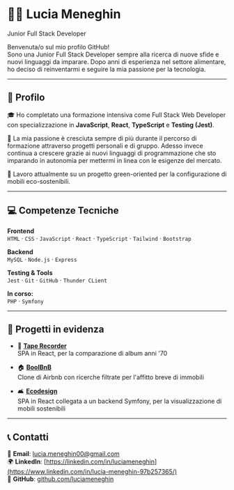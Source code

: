 # 👩‍💻 Lucia Meneghin  
Junior Full Stack Developer

Benvenuta/o sul mio profilo GitHub!  
Sono una Junior Full Stack Developer sempre alla ricerca di nuove sfide e nuovi linguaggi da imparare. Dopo anni di esperienza nel settore alimentare, ho deciso di reinventarmi e seguire la mia passione per la tecnologia.

---

## 📝 Profilo

🎓 Ho completato una formazione intensiva come Full Stack Web Developer con specializzazione in **JavaScript**, **React**, **TypeScript** e **Testing (Jest)**.

🚀 La mia passione è cresciuta sempre di più durante il percorso di formazione attraverso progetti personali e di gruppo. Adesso invece continua a crescere grazie ai nuovi linguaggi di programmazione che sto imparando in autonomia per mettermi in linea con le esigenze del mercato.

🌱 Lavoro attualmente su un progetto green-oriented per la configurazione di mobili eco-sostenibili.

---

## 💻 Competenze Tecniche

**Frontend**  
`HTML` · `CSS` · `JavaScript` · `React` · `TypeScript` · `Tailwind` · `Bootstrap`

**Backend**  
`MySQL` · `Node.js` · `Express`

**Testing & Tools**  
`Jest` · `Git` · `GitHub` · `Thunder CLient`

**In corso:**  
`PHP` · `Symfony` 

---

## 🌟 Progetti in evidenza

- 📼 **[Tape Recorder](https://github.com/luciameneghin/progetto-finale-spec-frontend-front)**  
  SPA in React, per la comparazione di album anni '70

- 🏠 **[BoolBnB](https://github.com/luciameneghin/boolbnb)**  
  Clone di Airbnb con ricerche filtrate per l'affitto breve di immobili

- 🛋️ **[Ecodesign](https://github.com/luciameneghin/ecodesign-frontend)**  
  SPA in React collegata a un backend Symfony, per la visualizzazione di mobili sostenibili
  
---

## 📞 Contatti

📧 **Email**: [lucia.meneghin00@gmail.com](lucia.meneghin00@gmail.com)  
🌍 **LinkedIn**: [https://linkedin.com/in/luciameneghin](https://www.linkedin.com/in/lucia-meneghin-97b257365/)   
🔗 **GitHub**: [github.com/luciameneghin](https://github.com/luciameneghin)

